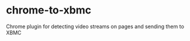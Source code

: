 chrome-to-xbmc
==============

Chrome plugin for detecting video streams on pages and sending them to XBMC
